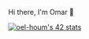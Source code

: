 Hi there, I'm Omar 👋



[![oel-houm's 42 stats](https://badge.mediaplus.ma/greenbinary/oel-houm?1337Badge=off&42Network=off)](https://github.com/oakoudad/badge42)

